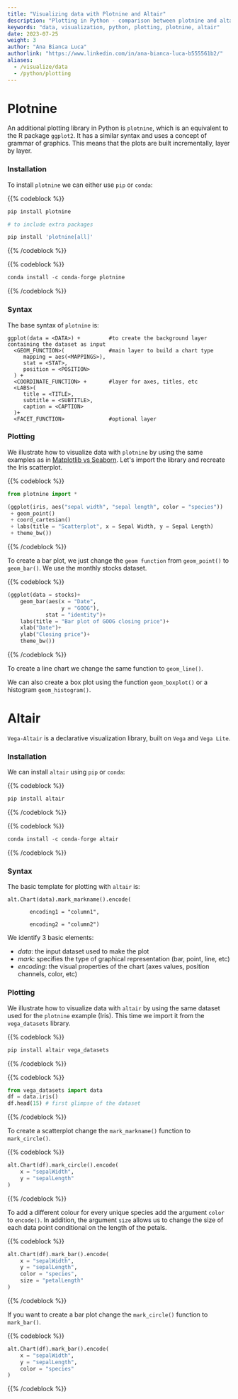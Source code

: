 ```yaml
---
title: "Visualizing data with Plotnine and Altair"
description: "Plotting in Python - comparison between plotnine and altair"
keywords: "data, visualization, python, plotting, plotnine, altair"
date: 2023-07-25
weight: 3
author: "Ana Bianca Luca"
authorlink: "https://www.linkedin.com/in/ana-bianca-luca-b555561b2/"
aliases:
  - /visualize/data
  - /python/plotting
---
```


# Plotnine

An additional plotting library in Python is `plotnine`, which is an equivalent to the R package `ggplot2`. It has a similar syntax and uses a concept of grammar of graphics. This means that the plots are built incrementally, layer by layer. 

### Installation 

To install `plotnine` we can either use `pip` or `conda`: 

{{% codeblock %}}
```python
pip install plotnine

# to include extra packages

pip install 'plotnine[all]'
```
{{% /codeblock %}}

{{% codeblock %}}
```python
conda install -c conda-forge plotnine
```
{{% /codeblock %}}

### Syntax

The base syntax of `plotnine` is:


```
ggplot(data = <DATA>) +         #to create the background layer containing the dataset as input
  <GEOM_FUNCTION>(              #main layer to build a chart type
     mapping = aes(<MAPPINGS>),
     stat = <STAT>, 
     position = <POSITION>
  ) +
  <COORDINATE_FUNCTION> +       #layer for axes, titles, etc
  <LABS>(
     title = <TITLE>,
     subtitle = <SUBTITLE>,
     caption = <CAPTION>
  )+
  <FACET_FUNCTION>              #optional layer
```

### Plotting

We illustrate how to visualize data with `plotnine` by using the same examples as in [Matplotlib vs Seaborn](https://tilburgsciencehub.com/building-blocks/visualize-your-data/data-visualization/matplotlib-seaborn). Let's import the library and recreate the Iris scatterplot.

{{% codeblock %}}
```python
from plotnine import *

(ggplot(iris, aes("sepal width", "sepal length", color = "species"))
 + geom_point()
 + coord_cartesian()
 + labs(title = "Scatterplot", x = Sepal Width, y = Sepal Length)
 + theme_bw())

```
{{% /codeblock %}}


To create a bar plot, we just change the `geom function` from `geom_point()` to `geom_bar()`. We use the monthly stocks dataset.


{{% codeblock %}}
```python
(ggplot(data = stocks)+
    geom_bar(aes(x = "Date",
                 y = "GOOG"),
            stat = "identity")+
    labs(title = "Bar plot of GOOG closing price")+
    xlab("Date")+
    ylab("Closing price")+
    theme_bw())
```
{{% /codeblock %}}

To create a line chart we change the same function to `geom_line()`.


We can also create a box plot using the function `geom_boxplot()` or a histogram `geom_histogram()`.

# Altair

`Vega-Altair` is a declarative visualization library, built on `Vega` and `Vega Lite`.

### Installation

We can install `altair` using `pip` or `conda`:

{{% codeblock %}}
```python
pip install altair
```
{{% /codeblock %}}

{{% codeblock %}}
```python
conda install -c conda-forge altair 
```
{{% /codeblock %}}

### Syntax

The basic template for plotting with `altair` is:

```
alt.Chart(data).mark_markname().encode( 

       encoding1 = "column1", 

       encoding2 = "column2")
```

We identify 3 basic elements: 
- *data*: the input dataset used to make the plot
- *mark*: specifies the type of graphical representation (bar, point, line, etc)
- *encoding*: the visual properties of the chart (axes values, position channels, color, etc)


### Plotting

We illustrate how to visualize data with `altair` by using the same dataset used for the `plotnine` example (Iris). This time we import it from the `vega_datasets` library.

{{% codeblock %}}
```python
pip install altair vega_datasets 
```
{{% /codeblock %}}

{{% codeblock %}}
```python
from vega_datasets import data
df = data.iris()
df.head(15) # first glimpse of the dataset
```
{{% /codeblock %}}

To create a scatterplot change the `mark_markname()` function to `mark_circle()`.

{{% codeblock %}}
```python
alt.Chart(df).mark_circle().encode(
    x = "sepalWidth",
    y = "sepalLength"
)
```
{{% /codeblock %}}

To add a different colour for every unique species add the argument `color` to `encode()`. In addition, the argument `size` allows us to change the size of each data point conditional on the length of the petals.

{{% codeblock %}}
```python
alt.Chart(df).mark_bar().encode(
    x = "sepalWidth",
    y = "sepalLength",
    color = "species",
    size = "petalLength"
)
```
{{% /codeblock %}}

If you want to create a bar plot change the `mark_circle()` function to `mark_bar()`.

{{% codeblock %}}
```python
alt.Chart(df).mark_bar().encode(
    x = "sepalWidth",
    y = "sepalLength",
    color = "species"
)
```
{{% /codeblock %}}

